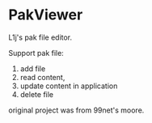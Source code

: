 
# PakViewer

L1j's pak file editor.

Support pak file:

1. add file
2. read content,
3. update content in application
4. delete file

original project was from 99net's moore. 



